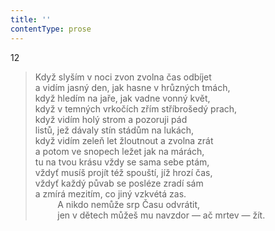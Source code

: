 ```yaml
---
title: ''
contentType: prose
---
```


12

> Když slyším v noci zvon zvolna čas odbíjet  
> a vidím jasný den, jak hasne v hrůzných tmách,  
> když hledím na jaře, jak vadne vonný květ,  
> když v temných vrkočích zřím stříbrošedý prach,  
> když vidím holý strom a pozoruji pád  
> listů, jež dávaly stín stádům na lukách,  
> když vidím zeleň let žloutnout a zvolna zrát  
> a potom ve snopech ležet jak na márách,  
> tu na tvou krásu vždy se sama sebe ptám,  
> vždyť musíš projít též spouští, jíž hrozí čas,  
> vždyť každý půvab se posléze zradí sám  
> a zmírá mezitím, co jiný vzkvétá zas.  
>          A nikdo nemůže srp Času odvrátit,  
>          jen v dětech můžeš mu navzdor — ač mrtev — žít.
